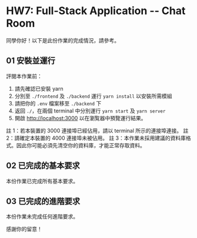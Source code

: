 # HW7: Full-Stack Application -- Chat Room

同學你好！以下是此份作業的完成情況，請參考。

## 01 安裝並運行

評閱本作業前：

1. 請先確認已安裝 yarn
2. 分別至 `./frontend` 及 `./backend` 運行 `yarn install` 以安裝所需模組
3. 請把你的 `.env` 檔案移至 `./backend` 下
4. 返回 `./`，在兩個 terminal 中分別運行 `yarn start` 及 `yarn server`
5. 開啟 [http://localhost:3000](http://localhost:3000) 以在瀏覧器中預覽運行結果。

註 1：若本裝置的 3000 連接埠已經佔用，請以 terminal 所示的連接埠連接。
註 2：請確定本裝置的 4000 連接埠未被佔用。
註 3：本作業未採用建議的資料庫格式。因此你可能必須先清空你的資料庫，才能正常存取資料。

## 02 已完成的基本要求

本份作業已完成所有基本要求。

## 03 已完成的進階要求

本份作業未完成任何進階要求。

感謝你的留意！
